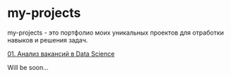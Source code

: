 # my-projects

my-projects - это портфолио моих уникальных проектов для отработки навыков и решения задач.

[01. Анализ вакансий в Data Science](https://github.com/nikita-shalamov/my-unique-projects/tree/main/Analysis%20salaries%20in%20Data%20Science)

Will be soon...
